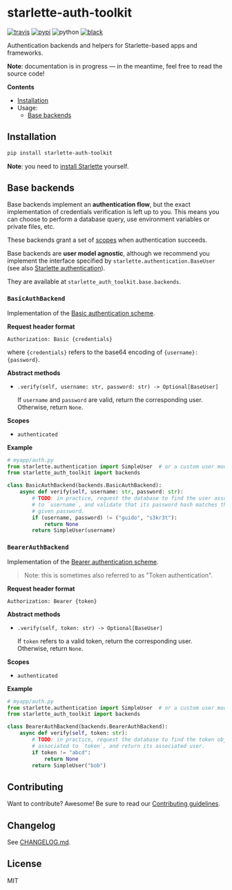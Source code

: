 # starlette-auth-toolkit

[![travis](https://travis-ci.org/florimondmanca/starlette-auth-toolkit.svg?branch=master)](https://travis-ci.org/florimondmanca/starlette-auth-toolkit)
[![pypi](https://badge.fury.io/py/starlette-auth-toolkit.svg)](https://pypi.org/project/starlette-auth-toolkit)
![python](https://img.shields.io/pypi/pyversions/starlette-auth-toolkit.svg)
[![black](https://img.shields.io/badge/code_style-black-000000.svg)](https://github.com/ambv/black)

Authentication backends and helpers for Starlette-based apps and frameworks.

**Note**: documentation is in progress — in the meantime, feel free to read the source code!

**Contents**

- [Installation](#installation)
- Usage:
  - [Base backends](#base-backends)

## Installation

```bash
pip install starlette-auth-toolkit
```

**Note**: you need to [install Starlette](https://www.starlette.io/#installation) yourself.

## Base backends

Base backends implement an **authentication flow**, but the exact implementation of credentials verification is left up to you. This means you can choose to perform a database query, use environment variables or private files, etc.

These backends grant a set of [scopes](https://www.starlette.io/authentication/#authcredentials) when authentication succeeds.

Base backends are **user model agnostic**, although we recommend you implement the interface specified by `starlette.authentication.BaseUser` (see also [Starlette authentication](https://www.starlette.io/authentication/)).

They are available at `starlette_auth_toolkit.base.backends`.

### `BasicAuthBackend`

Implementation of the [Basic authentication scheme](https://tools.ietf.org/html/rfc7617).

**Request header format**

```http
Authorization: Basic {credentials}
```

where `{credentials}` refers to the base64 encoding of `{username}:{password}`.

**Abstract methods**

- `.verify(self, username: str, password: str) -> Optional[BaseUser]`

  If `username` and `password` are valid, return the corresponding user. Otherwise, return `None`.

**Scopes**

- `authenticated`

**Example**

```python
# myapp/auth.py
from starlette.authentication import SimpleUser  # or a custom user model
from starlette_auth_toolkit import backends

class BasicAuthBackend(backends.BasicAuthBackend):
    async def verify(self, username: str, password: str):
        # TODO: in practice, request the database to find the user associated
        # to `username`, and validate that its password hash matches the
        # given password.
        if (username, password) != ("guido", "s3kr3t"):
            return None
        return SimpleUser(username)
```

### `BearerAuthBackend`

Implementation of the [Bearer authentication scheme](https://tools.ietf.org/html/rfc6750).

> Note: this is sometimes also referred to as "Token authentication".

**Request header format**

```http
Authorization: Bearer {token}
```

**Abstract methods**

- `.verify(self, token: str) -> Optional[BaseUser]`

  If `token` refers to a valid token, return the corresponding user. Otherwise, return `None`.

**Scopes**

- `authenticated`

**Example**

```python
# myapp/auth.py
from starlette.authentication import SimpleUser  # or a custom user model
from starlette_auth_toolkit import backends

class BearerAuthBackend(backends.BearerAuthBackend):
    async def verify(self, token: str):
        # TODO: in practice, request the database to find the token object
        # associated to `token`, and return its associated user.
        if token != "abcd":
            return None
        return SimpleUser("bob")
```

## Contributing

Want to contribute? Awesome! Be sure to read our [Contributing guidelines](https://github.com/florimondmanca/starlette-auth-toolkit/tree/master/CONTRIBUTING.md).

## Changelog

See [CHANGELOG.md](https://github.com/florimondmanca/starlette-auth-toolkit/tree/master/CHANGELOG.md).

## License

MIT
